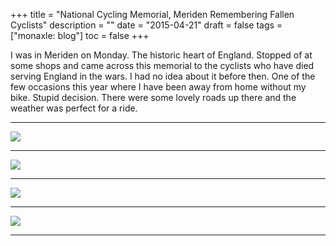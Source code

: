 +++
title = "National Cycling Memorial, Meriden  Remembering Fallen Cyclists"
description = ""
date = "2015-04-21"
draft = false
tags = ["monaxle: blog"]
toc = false
+++

I was in Meriden on Monday. The historic heart of England. Stopped of at some shops and came across this memorial to the cyclists who have died serving England in the wars. I had no idea about it before then. One of the few occasions this year where I have been away from home without my bike. Stupid decision. There were some lovely roads up there and the weather was perfect for a ride.

---
<img style="display:block;margin:auto" src="https://i.ibb.co/LdPngBsL/IMG-20150419-153507.jpg">

---
<img style="display:block;margin:auto" src="https://i.ibb.co/YTKSNkSG/IMG-20150419-153524.jpg">

---
<img style="display:block;margin:auto" src="https://i.ibb.co/wZ9y4vkF/IMG-20150419-153534.jpg">

---
<img style="display:block;margin:auto" src="https://i.ibb.co/TMTrXFs7/IMG-20150419-153547.jpg">

---